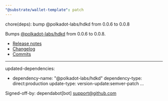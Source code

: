 ```yaml
---
"@substrate/wallet-template": patch
---
```


chore(deps): bump @polkadot-labs/hdkd from 0.0.6 to 0.0.8

Bumps [@polkadot-labs/hdkd](https://github.com/polkadot-labs/hdkd) from 0.0.6 to 0.0.8.
- [Release notes](https://github.com/polkadot-labs/hdkd/releases)
- [Changelog](https://github.com/polkadot-labs/hdkd/blob/main/release-please-config.json)
- [Commits](https://github.com/polkadot-labs/hdkd/compare/hdkd-v0.0.6...hdkd-v0.0.8)

---
updated-dependencies:
- dependency-name: "@polkadot-labs/hdkd"
  dependency-type: direct:production
  update-type: version-update:semver-patch
...

Signed-off-by: dependabot[bot] <support@github.com>
